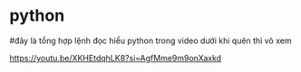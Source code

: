 # python

#đây là tổng hợp lệnh đọc hiểu python trong video dưới khi quên thì vô xem 

https://youtu.be/XKHEtdqhLK8?si=AgfMme9m9onXaxkd

